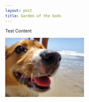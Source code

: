 ```yaml
---
layout: post
title: Garden of the Gods
---
```


Test Content

<img src="/assets/CorgiCloseup-min.jpg" width=50% height=auto>

